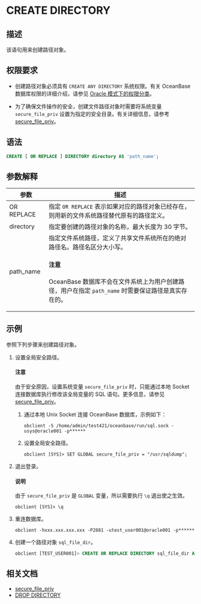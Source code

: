# CREATE DIRECTORY

## 描述

该语句用来创建路径对象。

## 权限要求

* 创建路径对象必须具有 `CREATE ANY DIRECTORY` 系统权限。有关 OceanBase 数据库权限的详细介绍，请参见 [Oracle 模式下的权限分类](../../../../../../600.manage/500.security-and-permissions/300.access-control/200.user-and-permission/300.permission-of-oracle-mode/100.permission-classification-of-oracle-mode.md)。

* 为了确保文件操作的安全，创建文件路径对象时需要将系统变量 `secure_file_priv` 设置为指定的安全目录。有关详细信息，请参考 [secure_file_priv](../../../../../500.system-reference/200.system-variable/300.global-system-variable/11500.secure_file_priv-global.md)。

## 语法

```sql
CREATE [ OR REPLACE ] DIRECTORY directory AS 'path_name';
```

## 参数解释

|     参数   |                                        描述                                         |
|------------|------------------------------------------------------------------------------------|
| OR REPLACE | 指定 `OR REPLACE` 表示如果对应的路径对象已经存在，则用新的文件系统路径替代原有的路径定义。|
| directory  | 指定要创建的路径对象的名称，最大长度为 30 字节。|
| path_name  | 指定文件系统路径，定义了共享文件系统所在的绝对路径名。路径名区分大小写。<main id="notice" type='notice'><h4>注意</h4><p>OceanBase 数据库不会在文件系统上为用户创建路径，用户在指定 <code>path_name</code> 时需要保证路径是真实存在的。</p></main>|

## 示例

参照下列步骤来创建路径对象。

1. 设置全局安全路径。

   <main id="notice" type='notice'>
      <h4>注意</h4>
      <p>由于安全原因，设置系统变量 <code>secure_file_priv</code> 时，只能通过本地 Socket 连接数据库执行修改该全局变量的 SQL 语句。更多信息，请参见 <a href="../../../../../500.system-reference/200.system-variable/300.global-system-variable/11500.secure_file_priv-global.md">secure_file_priv</a>。</p>
   </main>

   1. 通过本地 Unix Socket 连接 OceanBase 数据库，示例如下：

      ```shell
      obclient -S /home/admin/test421/oceanbase/run/sql.sock -usys@oracle001 -p******
      ```

   2. 设置全局安全路径。

      ```shell
      obclient [SYS]> SET GLOBAL secure_file_priv = "/usr/sqldump";
      ```

2. 退出登录。

   <main id="notice" type='explain'>
     <h4>说明</h4>
     <p>由于 <code>secure_file_priv</code> 是 <code>GLOBAL</code> 变量，所以需要执行 <code>\q</code> 退出使之生效。</p>
   </main>

   ```shell
   obclient [SYS]> \q
   ```

3. 重连数据库。

    ```shell
    obclient -hxxx.xxx.xxx.xxx -P2881 -utest_user001@oracle001 -p******
    ```

4. 创建一个路径对象 `sql_file_dir`。

    ```sql
    obclient [TEST_USER001]> CREATE OR REPLACE DIRECTORY sql_file_dir AS '/usr/sqldump';
    ```

## 相关文档

* [secure_file_priv](../../../../../500.system-reference/200.system-variable/300.global-system-variable/11500.secure_file_priv-global.md)
* [DROP DIRECTORY](3100.drop-directory-of-oracle-mode.md)
